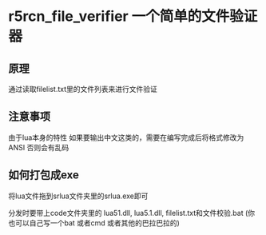 # r5rcn_file_verifier 一个简单的文件验证器


## 原理

通过读取filelist.txt里的文件列表来进行文件验证


## 注意事项

由于lua本身的特性 如果要输出中文这类的，需要在编写完成后将格式修改为ANSI 否则会有乱码


## 如何打包成exe

将lua文件拖到srlua文件夹里的srlua.exe即可

分发时要带上code文件夹里的
lua51.dll, lua5.1.dll, filelist.txt和文件校验.bat
(你也可以自己写一个bat 或者cmd 或者其他的巴拉巴拉的)
